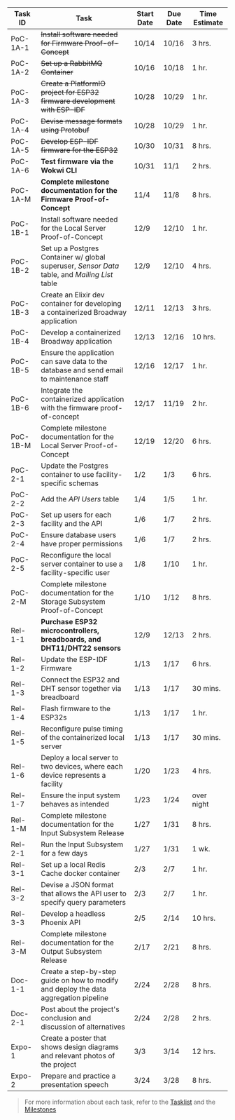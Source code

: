 | Task ID  | Task | Start Date | Due Date | Time Estimate |
| -------- | ---- | ---------- | -------- | ------------- |
| PoC-1A-1 | ~~Install software needed for Firmware Proof-of-Concept~~ | 10/14 | 10/16 | 3 hrs. |
| PoC-1A-2 | ~~Set up a RabbitMQ Container~~ | 10/16 | 10/18 | 1 hr. |
| PoC-1A-3 | ~~Create a PlatformIO project for ESP32 firmware development with ESP-IDF~~ | 10/28 | 10/29 | 1 hr. |
| PoC-1A-4 | ~~Devise message formats using Protobuf~~ | 10/28 | 10/29 | 1 hr. |
| PoC-1A-5 | ~~Develop ESP-IDF firmware for the ESP32~~ | 10/30 | 10/31 | 8 hrs. |
| PoC-1A-6 | **Test firmware via the Wokwi CLI** | 10/31 | 11/1 | 2 hrs. |
| PoC-1A-M | **Complete milestone documentation for the Firmware Proof-of-Concept** | 11/4 | 11/8 | 8 hrs. |
| PoC-1B-1 | Install software needed for the Local Server Proof-of-Concept | 12/9 | 12/10 | 1 hr. |
| PoC-1B-2 | Set up a Postgres Container w/ global superuser, *Sensor Data* table, and *Mailing List* table | 12/9 | 12/10 | 4 hrs. |
| PoC-1B-3 | Create an Elixir dev container for developing a containerized Broadway application | 12/11 | 12/13 | 3 hrs. |
| PoC-1B-4 | Develop a containerized Broadway application | 12/13 | 12/16 | 10 hrs. |
| PoC-1B-5 | Ensure the application can save data to the database and send email to maintenance staff | 12/16 | 12/17 | 1 hr. |
| PoC-1B-6 | Integrate the containerized application with the firmware proof-of-concept | 12/17 | 11/19 | 2 hr. |
| PoC-1B-M | Complete milestone documentation for the Local Server Proof-of-Concept | 12/19 | 12/20 | 6 hrs. |
| PoC-2-1  | Update the Postgres container to use facility-specific schemas | 1/2 | 1/3 | 6 hrs. |
| PoC-2-2  | Add the *API Users* table | 1/4 | 1/5 | 1 hr. |
| PoC-2-3  | Set up users for each facility and the API | 1/6 | 1/7 | 2 hrs. |
| PoC-2-4  | Ensure database users have proper permissions | 1/6 | 1/7 | 2 hrs. |
| PoC-2-5  | Reconfigure the local server container to use a facility-specific user | 1/8 | 1/10 | 1 hr. |
| PoC-2-M  | Complete milestone documentation for the Storage Subsystem Proof-of-Concept | 1/10 | 1/12 | 8 hrs. |
| Rel-1-1  | **Purchase ESP32 microcontrollers, breadboards, and DHT11/DHT22 sensors** | 12/9 | 12/13 | 2 hrs. |
| Rel-1-2  | Update the ESP-IDF Firmware | 1/13 | 1/17 | 6 hrs. |
| Rel-1-3  | Connect the ESP32 and DHT sensor together via breadboard | 1/13 | 1/17 | 30 mins. |
| Rel-1-4  | Flash firmware to the ESP32s | 1/13 | 1/17 | 1 hr. |
| Rel-1-5  | Reconfigure pulse timing of the containerized local server | 1/13 | 1/17 | 30 mins. |
| Rel-1-6  | Deploy a local server to two devices, where each device represents a facility | 1/20 | 1/23 | 4 hrs. |
| Rel-1-7  | Ensure the input system behaves as intended | 1/23 | 1/24 | over night |
| Rel-1-M  | Complete milestone documentation for the Input Subsystem Release | 1/27 | 1/31 | 8 hrs. |
| Rel-2-1  | Run the Input Subsystem for a few days | 1/27 | 1/31 | 1 wk. |
| Rel-3-1  | Set up a local Redis Cache docker container | 2/3 | 2/7 | 1 hr. |
| Rel-3-2  | Devise a JSON format that allows the API user to specify query parameters | 2/3 | 2/7 | 1 hr. |
| Rel-3-3  | Develop a headless Phoenix API | 2/5 | 2/14 | 10 hrs. |
| Rel-3-M  | Complete milestone documentation for the Output Subsystem Release | 2/17 | 2/21 | 8 hrs. |
| Doc-1-1  | Create a step-by-step guide on how to modify and deploy the data aggregation pipeline | 2/24 | 2/28 | 8 hrs. |
| Doc-2-1  | Post about the project's conclusion and discussion of alternatives | 2/24 | 2/28 | 2 hrs. |
| Expo-1   | Create a poster that shows design diagrams and relevant photos of the project | 3/3 | 3/14 | 12 hrs. |
| Expo-2   | Prepare and practice a presentation speech | 3/24 | 3/28 | 8 hrs. |

> For more information about each task, refer to the [Tasklist](./tasklist.md) and the [Milestones](./milestones.md)